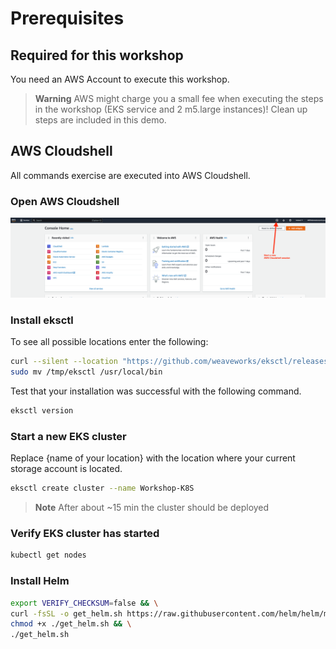 # Prerequisites

## Required for this workshop

You need an AWS Account to execute this workshop. 


> **Warning**
> AWS might charge you a small fee when executing the steps in the workshop (EKS service and 2 m5.large instances)! Clean up steps are included in this demo.

## AWS Cloudshell
All commands exercise are executed into AWS Cloudshell.

### Open AWS Cloudshell

![alt text](/k8s/AWS-prerequisites/aws-cloudshell.png "AWS Cloudshell")

### Install eksctl
To see all possible locations enter the following:

```bash
curl --silent --location "https://github.com/weaveworks/eksctl/releases/latest/download/eksctl_$(uname -s)_amd64.tar.gz" | tar xz -C /tmp && 
sudo mv /tmp/eksctl /usr/local/bin
```

Test that your installation was successful with the following command.
```bash
eksctl version
```

### Start a new EKS cluster

Replace {name of your location} with the location where your current storage account is located.

```bash
eksctl create cluster --name Workshop-K8S
```
> **Note**
> After about ~15 min the cluster should be deployed

###  Verify EKS cluster has started

```bash
kubectl get nodes
```

### Install Helm

```bash
export VERIFY_CHECKSUM=false && \
curl -fsSL -o get_helm.sh https://raw.githubusercontent.com/helm/helm/main/scripts/get-helm-3 | bash && \
chmod +x ./get_helm.sh && \
./get_helm.sh
```
